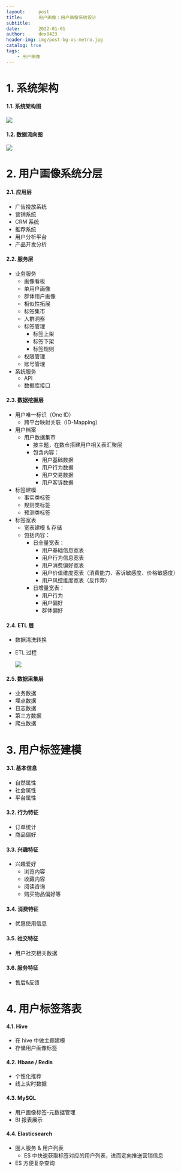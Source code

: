 ```yaml
---
layout:     post
title:      用户画像：用户画像系统设计
subtitle:   
date:       2022-01-01
author:     dex0423
header-img: img/post-bg-os-metro.jpg
catalog: true
tags:
    - 用户画像
---
```


# 1. 系统架构

#### 1.1. 系统架构图

![]({{site.baseurl}}/img-post/用户画像-6.png)

#### 1.2. 数据流向图

![]({{site.baseurl}}/img-post/用户画像-5.png)


# 2. 用户画像系统分层

#### 2.1. 应用层

  - 广告投放系统
  - 营销系统
  - CRM 系统
  - 推荐系统
  - 用户分析平台
  - 产品开发分析
  
  
#### 2.2. 服务层

  - 业务服务
    - 画像看板
    - 单用户画像
    - 群体用户画像
    - 相似性拓展
    - 标签集市
    - 人群洞察
    - 标签管理
      - 标签上架
      - 标签下架
      - 标签规则
    - 权限管理
    - 账号管理
  - 系统服务
    - API
    - 数据库接口
    
#### 2.3. 数据挖掘层

  - 用户唯一标识（One ID）
    - 跨平台映射关联（ID-Mapping）
  - 用户档案
    - 用户数据集市
      - 按主题，在数仓搭建用户相关表汇聚层
      - 包含内容：
        - 用户基础数据
        - 用户行为数据
        - 用户交易数据
        - 用户客诉数据
  - 标签建模
    - 事实类标签
    - 规则类标签
    - 预测类标签
  - 标签宽表
    - 宽表建模 & 存储
    - 包括内容：
      - 日全量宽表：
        - 用户基础信息宽表
        - 用户行为信息宽表
        - 用户消费偏好宽表
        - 用户价值维度宽表（消费能力、客诉敏感度、价格敏感度）
        - 用户风控维度宽表（反作弊）
      - 日增量宽表：
        - 用户行为
        - 用户偏好
        - 群体偏好
        
#### 2.4. ETL 层

  - 数据清洗转换
  - ETL 过程
  
      ![]({{site.baseurl}}/img-post/用户画像-4.png)
  
#### 2.5. 数据采集层

  - 业务数据
  - 埋点数据
  - 日志数据
  - 第三方数据
  - 爬虫数据


# 3. 用户标签建模

#### 3.1. 基本信息
  - 自然属性
  - 社会属性
  - 平台属性
  
#### 3.2. 行为特征
  - 订单统计
  - 商品偏好
  
#### 3.3. 兴趣特征
  - 兴趣爱好
    - 浏览内容
    - 收藏内容
    - 阅读咨询
    - 购买物品偏好等
  
#### 3.4. 消费特征
  - 优惠使用信息
  
#### 3.5. 社交特征
  - 用户社交相关数据
  
#### 3.6. 服务特征
  - 售后&反馈


# 4. 用户标签落表

#### 4.1. Hive

- 在 hive 中做主题建模
- 存储用户画像标签

#### 4.2. Hbase / Redis
- 个性化推荐
- 线上实时数据

#### 4.3. MySQL
- 用户画像标签-元数据管理
- BI 报表展示

#### 4.4. Elasticsearch
- 圈人服务 & 用户列表
  - ES 中快速获取标签对应的用户列表，进而定向推送营销信息
- ES 方便复杂查询




